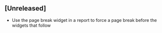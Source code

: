 ## [Unreleased]
- Use the page break widget in a report to force a page break before the widgets that follow